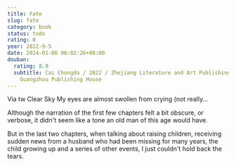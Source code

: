 ```yaml
---
title: Fate
slug: fate
category: book
status: todo
rating: 0
year: 2022-9-5
date: 2024-01-06 06:02:26+08:00
douban:
  rating: 8.9
  subtitle: Cai Chongda / 2022 / Zhejiang Literature and Art Publishing House
    Guangzhou Publishing House
---
```


Via tw Clear Sky
My eyes are almost swollen from crying (not really...

Although the narration of the first few chapters felt a bit obscure, or verbose, it didn't seem like a tone an old man of this age would have.

But in the last two chapters, when talking about raising children, receiving sudden news from a husband who had been missing for many years, the child growing up and a series of other events, I just couldn't hold back the tears.
